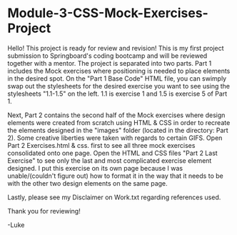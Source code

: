 # Module-3-CSS-Mock-Exercises-Project
Hello! This project is ready for review and revision! This is my first project submission to Springboard's coding bootcamp and will be reviewed together with a mentor. The project is separated into two parts. Part 1 includes the Mock exercises where positioning is needed to place elements in the desired spot. On the "Part 1 Base Code" HTML file, you can swimply swap out the stylesheets for the desired exercise you want to see using the stylesheets "1.1-1.5" on the left. 
1.1 is exercise 1 and 1.5 is exercise 5 of Part 1. 

Next, Part 2 contains the second half of the Mock exercises where design elements were created from scratch using HTML & CSS in order to recreate the elements designed in the "images" folder (located in the directory: Part 2). Some creative liberties were taken with regards to certain GIFS. Open Part 2 Exercises.html & css. first to see all three mock exercises consolidated onto one page. Open the HTML and CSS files "Part 2 Last Exercise" to see only the last and most complicated exercise element designed. I put this exercise on its own page because I was unable/(couldn't figure out) how to format it in the way that it needs to be with the other two design elements on the same page. 

Lastly, please see my Disclaimer on Work.txt regarding references used. 

Thank you for reviewing!

-Luke
